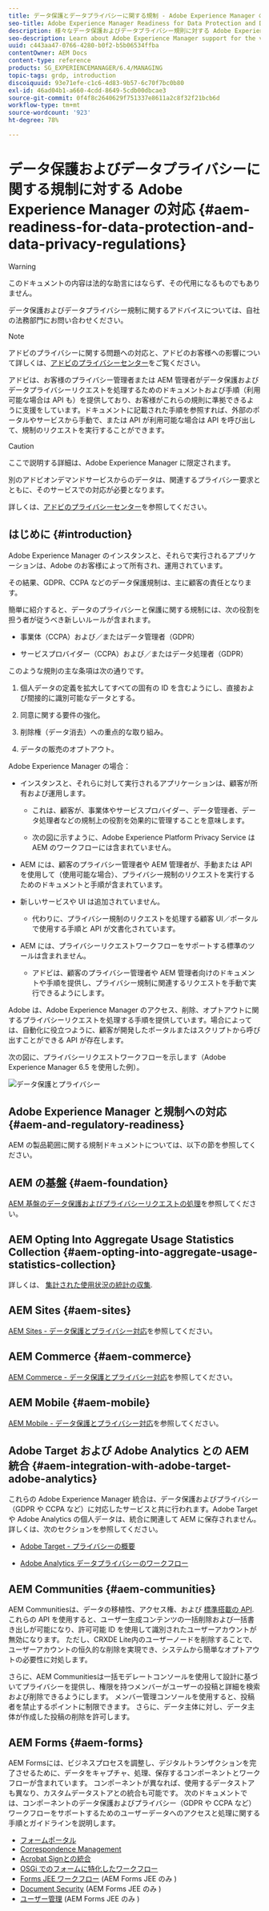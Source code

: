```yaml
---
title: データ保護とデータプライバシーに関する規制 - Adobe Experience Manager の対応
seo-title: Adobe Experience Manager Readiness for Data Protection and Data Privacy Regulations; such as GDPR, CCPA, etc
description: 様々なデータ保護およびデータプライバシー規則に対する Adobe Experience Manager のサポートについて説明します。これには、EU 一般データ保護規則（GDPR）、カリフォルニア州消費者プライバシー法および新規 AEM プロジェクトを実装する際に準拠する方法が含まれます。
seo-description: Learn about Adobe Experience Manager support for the various Data Protection and Data Privacy Regulations; including the EU General Data Protection Regulation (GDPR), the California Consumer Privacy Act and how to comply when implementing a new AEM project.
uuid: c443aa47-0766-4280-b0f2-b5b06534ffba
contentOwner: AEM Docs
content-type: reference
products: SG_EXPERIENCEMANAGER/6.4/MANAGING
topic-tags: grdp, introduction
discoiquuid: 93e71efe-c1c6-4d83-9b57-6c70f7bc0b80
exl-id: 46ad04b1-a660-4cdd-8649-5cdb00dbcae3
source-git-commit: 0f4f8c2640629f751337e8611a2c8f32f21bcb6d
workflow-type: tm+mt
source-wordcount: '923'
ht-degree: 78%

---
```


# データ保護およびデータプライバシーに関する規制に対する Adobe Experience Manager の対応 {#aem-readiness-for-data-protection-and-data-privacy-regulations}

>[!WARNING]
>
>このドキュメントの内容は法的な助言にはならず、その代用になるものでもありません。
>
>データ保護およびデータプライバシー規制に関するアドバイスについては、自社の法務部門にお問い合わせください。

>[!NOTE]
>
>アドビのプライバシーに関する問題への対応と、アドビのお客様への影響について詳しくは、[アドビのプライバシーセンター](https://www.adobe.com/jp/privacy.html)をご覧ください。

アドビは、お客様のプライバシー管理者または AEM 管理者がデータ保護およびデータプライバシーリクエストを処理するためのドキュメントおよび手順（利用可能な場合は API も）を提供しており、お客様がこれらの規則に準拠できるように支援をしています。ドキュメントに記載された手順を参照すれば、外部のポータルやサービスから手動で、または API が利用可能な場合は API を呼び出して、規制のリクエストを実行することができます。

>[!CAUTION]
>
>ここで説明する詳細は、Adobe Experience Manager に限定されます。
>
>別のアドビオンデマンドサービスからのデータは、関連するプライバシー要求とともに、そのサービスでの対応が必要となります。
>
>詳しくは、[アドビのプライバシーセンター](https://www.adobe.com/jp/privacy.html)を参照してください。

## はじめに {#introduction}

Adobe Experience Manager のインスタンスと、それらで実行されるアプリケーションは、Adobe のお客様によって所有され、運用されています。

その結果、GDPR、CCPA などのデータ保護規制は、主に顧客の責任となります。

簡単に紹介すると、データのプライバシーと保護に関する規制には、次の役割を担う者が従うべき新しいルールが含まれます。

* 事業体（CCPA）および／またはデータ管理者（GDPR）

* サービスプロバイダー（CCPA）および／またはデータ処理者（GDPR）

このような規則の主な条項は次の通りです。

1. 個人データの定義を拡大してすべての固有の ID を含むようにし、直接および間接的に識別可能なデータとする。

2. 同意に関する要件の強化。

3. 削除権（データ消去）への重点的な取り組み。

4. データの販売のオプトアウト。

Adobe Experience Manager の場合：

* インスタンスと、それらに対して実行されるアプリケーションは、顧客が所有および運用します。

   * これは、顧客が、事業体やサービスプロバイダー、データ管理者、データ処理者などの規制上の役割を効果的に管理することを意味します。

   * 次の図に示すように、Adobe Experience Platform Privacy Service は AEM のワークフローには含まれていません。

* AEM には、顧客のプライバシー管理者や AEM 管理者が、手動または API を使用して（使用可能な場合）、プライバシー規制のリクエストを実行するためのドキュメントと手順が含まれています。

* 新しいサービスや UI は追加されていません。

   * 代わりに、プライバシー規制のリクエストを処理する顧客 UI／ポータルで使用する手順と API が文書化されています。

* AEM には、プライバシーリクエストワークフローをサポートする標準のツールは含まれません。

   * アドビは、顧客のプライバシー管理者や AEM 管理者向けのドキュメントや手順を提供し、プライバシー規制に関連するリクエストを手動で実行できるようにします。

Adobe は、Adobe Experience Manager のアクセス、削除、オプトアウトに関するプライバシーリクエストを処理する手順を提供しています。場合によっては、自動化に役立つように、顧客が開発したポータルまたはスクリプトから呼び出すことができる API が存在します。

次の図に、プライバシーリクエストワークフローを示します（Adobe Experience Manager 6.5 を使用した例）。

![データ保護とプライバシー](assets/data-protection-and-privacy-01.png)

## Adobe Experience Manager と規制への対応 {#aem-and-regulatory-readiness}

AEM の製品範囲に関する規制ドキュメントについては、以下の節を参照してください。

## AEM の基盤 {#aem-foundation}

[AEM 基盤のデータ保護およびプライバシーリクエストの処理](/help/sites-administering/handling-gdpr-requests-for-aem-platform.md)を参照してください。

## AEM Opting Into Aggregate Usage Statistics Collection {#aem-opting-into-aggregate-usage-statistics-collection}

詳しくは、 [集計された使用状況の統計の収集](/help/sites-deploying/opt-in-aggregated-usage-statistics.md).

## AEM Sites {#aem-sites}

[AEM Sites - データ保護とプライバシー対応](/help/sites-administering/gdpr-compliance-sites.md)を参照してください。

## AEM Commerce {#aem-commerce}

[AEM Commerce - データ保護とプライバシー対応](/help/sites-administering/gdpr-compliance-commerce.md)を参照してください。

## AEM Mobile {#aem-mobile}

[AEM Mobile - データ保護とプライバシー対応](/help/mobile/aem-mobile-gdpr-compliance.md)を参照してください。

## Adobe Target および Adobe Analytics との AEM 統合 {#aem-integration-with-adobe-target-adobe-analytics}

これらの Adobe Experience Manager 統合は、データ保護およびプライバシー（GDPR や CCPA など）に対応したサービスと共に行われます。Adobe Target や Adobe Analytics の個人データは、統合に関連して AEM に保存されません。
詳しくは、次のセクションを参照してください。

* [Adobe Target - プライバシーの概要](https://experienceleague.adobe.com/docs/target/using/implement-target/before-implement/privacy/privacy.html?lang=ja)

* [Adobe Analytics データプライバシーのワークフロー](https://experienceleague.adobe.com/docs/analytics/admin/data-governance/an-gdpr-workflow.html?lang=ja)

## AEM Communities {#aem-communities}

AEM Communitiesは、データの移植性、アクセス権、および [標準搭載の API](/help/communities/user-ugc-management-service.md). これらの API を使用すると、ユーザー生成コンテンツの一括削除および一括書き出しが可能になり、許可可能 ID を使用して識別されたユーザーアカウントが無効になります。 ただし、CRXDE Lite内のユーザーノードを削除することで、ユーザーアカウントの恒久的な削除を実現でき、システムから簡単なオプトアウトの必要性に対処します。

さらに、AEM Communitiesは一括モデレートコンソールを使用して設計に基づいてプライバシーを提供し、権限を持つメンバーがユーザーの投稿と詳細を検索および削除できるようにします。 メンバー管理コンソールを使用すると、投稿者を禁止するポイントに制限できます。 さらに、データ主体に対し、データ主体が作成した投稿の削除を許可します。

## AEM Forms {#aem-forms}

AEM Formsには、ビジネスプロセスを調整し、デジタルトランザクションを完了させるために、データをキャプチャ、処理、保存するコンポーネントとワークフローが含まれています。 コンポーネントが異なれば、使用するデータストアも異なり、カスタムデータストアとの統合も可能です。 次のドキュメントでは、コンポーネントのデータ保護およびプライバシー（GDPR や CCPA など）ワークフローをサポートするためのユーザーデータへのアクセスと処理に関する手順とガイドラインを説明します。

* [フォームポータル](/help/forms/using/forms-portal-handling-user-data.md)
* [Correspondence Management](/help/forms/using/correspondence-management-handling-user-data.md)
* [Acrobat Signとの統合](/help/forms/using/integration-adobe-sign-handling-user-data.md)
* [OSGi でのフォームに特化したワークフロー](/help/forms/using/forms-workflow-osgi-handling-user-data.md)
* [Forms JEE ワークフロー](/help/forms/using/forms-workflow-jee-handling-user-data.md) (AEM Forms JEE のみ )
* [Document Security](/help/forms/using/document-security-handling-user-data.md) (AEM Forms JEE のみ )
* [ユーザー管理](/help/forms/using/user-management-handling-user-data.md) (AEM Forms JEE のみ )
